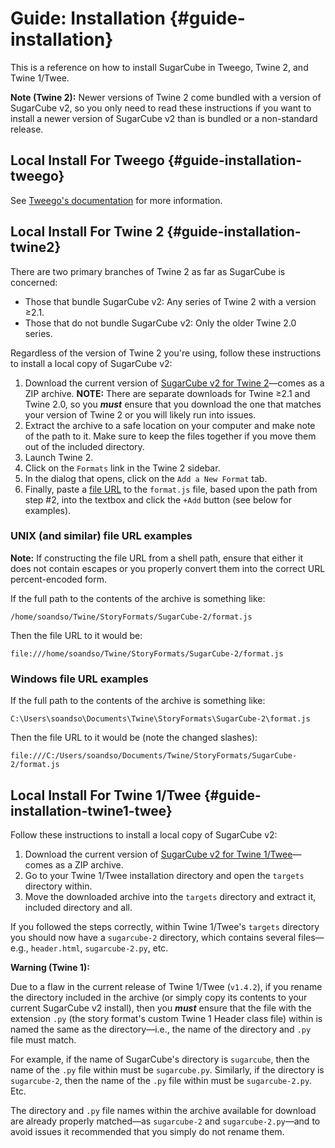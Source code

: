 <!-- ***********************************************************************************************
	Guide: Installation
************************************************************************************************ -->
# Guide: Installation {#guide-installation}

This is a reference on how to install SugarCube in Tweego, Twine&nbsp;2, and Twine&nbsp;1/Twee.

<p role="note"><b>Note (Twine&nbsp;2):</b>
Newer versions of Twine&nbsp;2 come bundled with a version of SugarCube v2, so you only need to read these instructions if you want to install a newer version of SugarCube v2 than is bundled or a non-standard release.
</p>


<!-- ***************************************************************************
	Local Installation For Tweego
**************************************************************************** -->
## Local Install For Tweego {#guide-installation-tweego}

See [Tweego's documentation](http://www.motoslave.net/tweego/docs/) for more information.


<!-- ***************************************************************************
	Local Installation For Twine 2
**************************************************************************** -->
## Local Install For Twine&nbsp;2 {#guide-installation-twine2}

There are two primary branches of Twine&nbsp;2 as far as SugarCube is concerned:

* Those that bundle SugarCube v2: Any series of Twine&nbsp;2 with a version ≥2.1.
* Those that do not bundle SugarCube v2: Only the older Twine&nbsp;2.0 series.

Regardless of the version of Twine&nbsp;2 you're using, follow these instructions to install a local copy of SugarCube v2:

1. Download the current version of [SugarCube v2 for Twine&nbsp;2](http://www.motoslave.net/sugarcube/2/#downloads)—comes as a ZIP archive.  **NOTE:** There are separate downloads for Twine&nbsp;≥2.1 and Twine&nbsp;2.0, so you ***must*** ensure that you download the one that matches your version of Twine&nbsp;2 or you will likely run into issues.
2. Extract the archive to a safe location on your computer and make note of the path to it.  Make sure to keep the files together if you move them out of the included directory.
3. Launch Twine&nbsp;2.
4. Click on the `Formats` link in the Twine&nbsp;2 sidebar.
5. In the dialog that opens, click on the `Add a New Format` tab.
6. Finally, paste a [file URL](http://en.wikipedia.org/wiki/File_URI_scheme) to the `format.js` file, based upon the path from step #2, into the textbox and click the `+Add` button (see below for examples).

### UNIX (and similar) file URL examples

<p role="note"><b>Note:</b>
If constructing the file URL from a shell path, ensure that either it does not contain escapes or you properly convert them into the correct URL percent-encoded form.
</p>

If the full path to the contents of the archive is something like:

```
/home/soandso/Twine/StoryFormats/SugarCube-2/format.js
```

Then the file URL to it would be:

```
file:///home/soandso/Twine/StoryFormats/SugarCube-2/format.js
```

### Windows file URL examples
If the full path to the contents of the archive is something like:

```
C:\Users\soandso\Documents\Twine\StoryFormats\SugarCube-2\format.js
```

Then the file URL to it would be (note the changed slashes):

```
file:///C:/Users/soandso/Documents/Twine/StoryFormats/SugarCube-2/format.js
```


<!-- ***************************************************************************
	Local Installation For Twine 1/Twee
**************************************************************************** -->
## Local Install For Twine&nbsp;1/Twee {#guide-installation-twine1-twee}

Follow these instructions to install a local copy of SugarCube v2:

1. Download the current version of [SugarCube v2 for Twine&nbsp;1/Twee](http://www.motoslave.net/sugarcube/2/#downloads)—comes as a ZIP archive.
2. Go to your Twine&nbsp;1/Twee installation directory and open the `targets` directory within.
3. Move the downloaded archive into the `targets` directory and extract it, included directory and all.

If you followed the steps correctly, within Twine&nbsp;1/Twee's `targets` directory you should now have a `sugarcube-2` directory, which contains several files—e.g., `header.html`, `sugarcube-2.py`, etc.

<div role="note" class="warning"><b>Warning (Twine&nbsp;1):</b>
<p>
Due to a flaw in the current release of Twine&nbsp;1/Twee (<code>v1.4.2</code>), if you rename the directory included in the archive (or simply copy its contents to your current SugarCube v2 install), then you <strong><em>must</em></strong> ensure that the file with the extension <code>.py</code> (the story format's custom Twine&nbsp;1 Header class file) within is named the same as the directory—i.e., the name of the directory and <code>.py</code> file must match.
</p>
<p>
For example, if the name of SugarCube's directory is <code>sugarcube</code>, then the name of the <code>.py</code> file within must be <code>sugarcube.py</code>.  Similarly, if the directory is <code>sugarcube-2</code>, then the name of the <code>.py</code> file within must be <code>sugarcube-2.py</code>.  Etc.
</p>
<p>
The directory and <code>.py</code> file names within the archive available for download are already properly matched—as <code>sugarcube-2</code> and <code>sugarcube-2.py</code>—and to avoid issues it recommended that you simply do not rename them.
</p>
</div>
